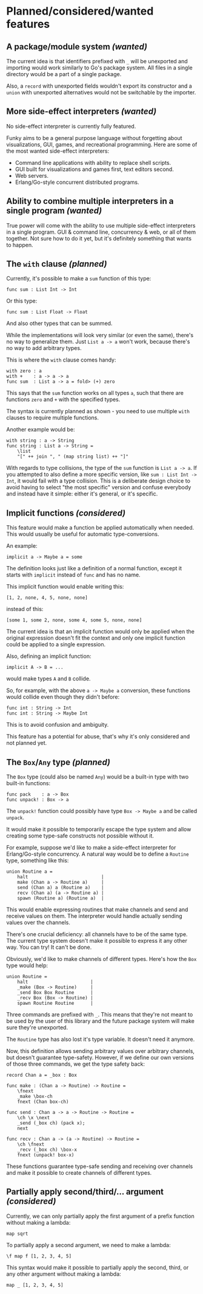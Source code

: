 # Planned/considered/wanted features

## A package/module system _(wanted)_

The current idea is that identifiers prefixed with `_` will be unexported and importing would work similarly to Go's package system. All files in a single directory would be a part of a single package.

Also, a `record` with unexported fields wouldn't export its constructor and a `union` with unexported alternatives would not be switchable by the importer.

## More side-effect interpreters _(wanted)_

No side-effect interpreter is currently fully featured.

Funky aims to be a general purpose language without forgetting about visualizations, GUI, games, and recreational programming. Here are some of the most wanted side-effect interpreters:

- Command line applications with ability to replace shell scripts.
- GUI built for visualizations and games first, text editors second.
- Web servers.
- Erlang/Go-style concurrent distributed programs.

## Ability to combine multiple interpreters in a single program _(wanted)_

True power will come with the ability to use multiple side-effect interpreters in a single program. GUI & command line, concurrency & web, or all of them together. Not sure how to do it yet, but it's definitely something that wants to happen.

## The `with` clause _(planned)_

Currently, it's possible to make a `sum` function of this type:

```funky
func sum : List Int -> Int
```

Or this type:

```funky
func sum : List Float -> Float
```

And also other types that can be summed.

While the implementations will look very similar (or even the same), there's no way to generalize them. Just `List a -> a` won't work, because there's no way to add arbitrary types.

This is where the `with` clause comes handy:

```funky
with zero : a
with +    : a -> a -> a
func sum  : List a -> a = fold> (+) zero
```

This says that the `sum` function works on all types `a`, such that there are functions `zero` and `+` with the specified types.

The syntax is currently planned as shown - you need to use multiple `with` clauses to require multiple functions.

Another example would be:

```funky
with string : a -> String
func string : List a -> String =
    \list
    "[" ++ join ", " (map string list) ++ "]"
```

With regards to type collisions, the type of the `sum` function is `List a -> a`. If you attempted to also define a more specific version, like `sum : List Int -> Int`, it would fail with a type collision. This is a deliberate design choice to avoid having to select "the most specific" version and confuse everybody and instead have it simple: either it's general, or it's specific.

## Implicit functions _(considered)_

This feature would make a function be applied automatically when needed. This would usually be useful for automatic type-conversions.

An example:

```funky
implicit a -> Maybe a = some
```

The definition looks just like a definition of a normal function, except it starts with `implicit` instead of `func` and has no name.

This implicit function would enable writing this:

```funky
[1, 2, none, 4, 5, none, none]
```

instead of this:

```funky
[some 1, some 2, none, some 4, some 5, none, none]
```

The current idea is that an implicit function would only be applied when the original expression doesn't fit the context and only one implicit function could be applied to a single expression.

Also, defining an implicit function:

```funky
implicit A -> B = ...
```

would make types `A` and `B` collide.

So, for example, with the above `a -> Maybe a` conversion, these functions would collide even though they didn't before:

```funky
func int : String -> Int
func int : String -> Maybe Int
```

This is to avoid confusion and ambiguity.

This feature has a potential for abuse, that's why it's only considered and not planned yet.

## The `Box`/`Any` type _(planned)_

The `Box` type (could also be named `Any`) would be a built-in type with two built-in functions:

```funky
func pack    : a -> Box
func unpack! : Box -> a
```

The `unpack!` function could possibly have type `Box -> Maybe a` and be called `unpack`.

It would make it possible to temporarily escape the type system and allow creating some type-safe constructs not possible without it.

For example, suppose we'd like to make a side-effect interpreter for Erlang/Go-style concurrency. A natural way would be to define a `Routine` type, something like this:

```funky
union Routine a =
    halt                           |
    make (Chan a -> Routine a)     |
    send (Chan a) a (Routine a)    |
    recv (Chan a) (a -> Routine a) |
    spawn (Routine a) (Routine a)  |
```

This would enable expressing routines that make channels and send and receive values on them. The interpreter would handle actually sending values over the channels.

There's one crucial deficiency: all channels have to be of the same type. The current type system doesn't make it possible to express it any other way. You can try! It can't be done.

Obviously, we'd like to make channels of different types. Here's how the `Box` type would help:

```funky
union Routine =
    halt                       |
    _make (Box -> Routine)     |
    _send Box Box Routine      |
    _recv Box (Box -> Routine) |
    spawn Routine Routine      |
```

Three commands are prefixed with `_`. This means that they're not meant to be used by the user of this library and the future package system will make sure they're unexported.

The `Routine` type has also lost it's type variable. It doesn't need it anymore.

Now, this definition allows sending arbitrary values over arbitrary channels, but doesn't guarantee type-safety. However, if we define our own versions of those three commands, we get the type safety back:

```funky
record Chan a = _box : Box

func make : (Chan a -> Routine) -> Routine =
    \fnext
    _make \box-ch
    fnext (Chan box-ch)

func send : Chan a -> a -> Routine -> Routine =
    \ch \x \next
    _send (_box ch) (pack x);
    next

func recv : Chan a -> (a -> Routine) -> Routine =
    \ch \fnext
    _recv (_box ch) \box-x
    fnext (unpack! box-x)
```

These functions guarantee type-safe sending and receiving over channels and make it possible to create channels of different types.

## Partially apply second/third/... argument _(considered)_

Currently, we can only partially apply the first argument of a prefix function without making a lambda:

```funky
map sqrt
```

To partially apply a second argument, we need to make a lambda:

```funky
\f map f [1, 2, 3, 4, 5]
```

This syntax would make it possible to partially apply the second, third, or any other argument without making a lambda:

```funky
map _ [1, 2, 3, 4, 5]
```
